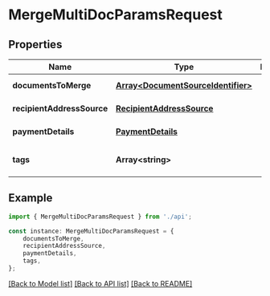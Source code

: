 # MergeMultiDocParamsRequest


## Properties

Name | Type | Description | Notes
------------ | ------------- | ------------- | -------------
**documentsToMerge** | [**Array&lt;DocumentSourceIdentifier&gt;**](DocumentSourceIdentifier.md) |  | [default to undefined]
**recipientAddressSource** | [**RecipientAddressSource**](RecipientAddressSource.md) |  | [default to undefined]
**paymentDetails** | [**PaymentDetails**](PaymentDetails.md) |  | [default to undefined]
**tags** | **Array&lt;string&gt;** |  | [optional] [default to undefined]

## Example

```typescript
import { MergeMultiDocParamsRequest } from './api';

const instance: MergeMultiDocParamsRequest = {
    documentsToMerge,
    recipientAddressSource,
    paymentDetails,
    tags,
};
```

[[Back to Model list]](../README.md#documentation-for-models) [[Back to API list]](../README.md#documentation-for-api-endpoints) [[Back to README]](../README.md)
